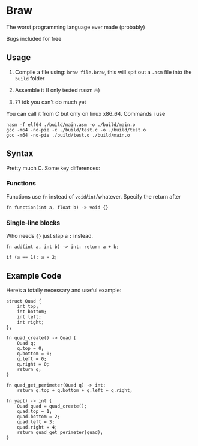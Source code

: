 # Braw
The worst programming language ever made (probably)

Bugs included for free

## Usage
1. Compile a file using: ```braw file.braw```, this will spit out a `.asm` file into the `build` folder

2. Assemble it (I only tested nasm 🔥)

3. ?? idk you can't do much yet

You can call it from C but only on linux x86_64. Commands i use

```
nasm -f elf64 ./build/main.asm -o ./build/main.o
gcc -m64 -no-pie -c ./build/test.c -o ./build/test.o
gcc -m64 -no-pie ./build/test.o ./build/main.o
```

## Syntax
Pretty much C. Some key differences:

### Functions
Functions use `fn` instead of `void`/`int`/whatever. Specify the return after
```braw
fn function(int a, float b) -> void {}
```

### Single-line blocks
Who needs `{}` just slap a `:` instead.
```braw
fn add(int a, int b) -> int: return a + b;

if (a == 1): a = 2;
```

## Example Code
Here’s a totally necessary and useful example:
```braw
struct Quad {
    int top;
    int bottom;
    int left;
    int right;
};

fn quad_create() -> Quad {
    Quad q;
    q.top = 0;
    q.bottom = 0;
    q.left = 0;
    q.right = 0;
    return q;
}

fn quad_get_perimeter(Quad q) -> int:
    return q.top + q.bottom + q.left + q.right;

fn yap() -> int {
    Quad quad = quad_create();
    quad.top = 1;
    quad.bottom = 2;
    quad.left = 3;
    quad.right = 4;
    return quad_get_perimeter(quad);
}
```

